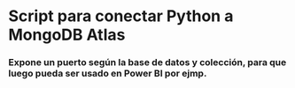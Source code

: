 # Script para conectar Python a MongoDB Atlas
### Expone un puerto según la base de datos y colección, para que luego pueda ser usado en Power BI por ejmp.


